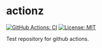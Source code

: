 # actionz

[![GitHub Actions: CI](https://github.com/jamband/actionz/workflows/CI/badge.svg)](https://github.com/jamband/actionz/actions?workflow=CI)
[![License: MIT](https://img.shields.io/badge/License-MIT-blightgreen.svg)](https://opensource.org/licenses/MIT)

Test repository for github actions.
